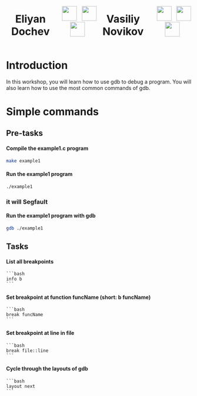 <div style="display: flex; flex-direction: row; justify-content: center; align-items: center;">
  <p align="center">
  <h1 align="center"> Eliyan Dochev </h1>
   <div align="center"  class="icons-social" style="margin-left: 10px;">
          <a style="margin-left: 10px;"  target="_blank" href="https://www.linkedin.com/in/elian-dochev-8a53a9250/">
  			<img  style="width: 40px; height: 40px" src="https://img.icons8.com/doodle/40/000000/linkedin--v2.png"></a>
          <a style="margin-left: 10px;" target="_blank" href="https://github.com/ElianDochev">
  		<img  style="width: 40px; height: 40px" src="https://img.icons8.com/doodle/40/000000/github--v1.png"></a>
  		<a style="margin-left: 5px;" target="_blank" href="mailto:eliyan.dochev@epitech.eu">
  					<img style="width: 40px; height: 40px" src="https://image.similarpng.com/very-thumbnail/2021/09/Outlook-icon-on-transparent-background-PNG.png" ></a>
        </div>
  </p>

  <p align="center">
  <h1 align="center"> Vasiliy Novikov </h1>

   <div align="center"  class="icons-social" style="margin-left: 10px;">
          <a style="margin-left: 10px;"  target="_blank" href="#!/">
  			<img  style="width: 40px; height: 40px" src="https://img.icons8.com/doodle/40/000000/linkedin--v2.png"></a>
          <a style="margin-left: 10px;" target="_blank" href="#!">
  		<img  style="width: 40px; height: 40px" src="https://img.icons8.com/doodle/40/000000/github--v1.png"></a>
  		<a style="margin-left: 5px;" target="_blank" href="mailto:#!">
  					<img style="width: 40px; height: 40px" src="https://image.similarpng.com/very-thumbnail/2021/09/Outlook-icon-on-transparent-background-PNG.png" ></a>
        </div>
  </p>
</div>

# Introduction

In this workshop, you will learn how to use gdb to debug a program. You will also learn how to use the most common commands of gdb.

# Simple commands

<!-- put the basic commands in gdb to debug example1.c program -->

## Pre-tasks

#### Compile the example1.c program

```bash
make example1
```

#### Run the example1 program

```bash
./example1
```

### it will Segfault

#### Run the example1 program with gdb

```bash
gdb ./example1
```

## Tasks

<!-- need to explain this commands and how to use them info gdb 					//Manual
info locals 				        //Vars in local scope
info variables				//Vars declared outside current scope
info functions				//Names and datatypes of all defined functions
info b 						//List all breakpoints
break funcName				//Set breakpoint at function funcName (short: b funcName)
break file::line			        //Set breakpoint at line in file
layout next					//Cycle through the layouts of gdb
p var 						//Print the value of variable var
p var = value 			        	//Force set value to a var
run 						        //Start the program
start 						//Synonymous to (b main && run). Puts temporary b at main
next 						//Execute the current line in source (short: n)
step 						//Step into function call at current line (short: s)
finish						//Finish the execution of current function (short: fin)
continue					//Resume execution (After a breakpoint) (short: c)
refresh 					        //Repaint the interface (To fix corrupted interface)
shell cmd 					//Run shell command cmd from gdb prompt
python gdb.execute(cmd)		//Run a gdb command cmd from python prompt
set print pretty on			//Enable pretty printing
							  (Put in ~/.gdbinit)
$ gdb -c core.num			//Examine the dumped core file from a SIGSEGV(shell command)
bt							//Print backtrace
break _exit 				        //Breakpoint at exit of program
whatis expr					//Print datatype of expr
ptype expr					//Detailed print of datatype of expr
watch var 					//Stop when var is modified
watch -l foo				        //Watch foo loaction
rwatch foo					//Stop when foo is read
watch foo if foo>10			//Watch foo conditionally
delete						//Delete all breakpoints
delete breakpoint_no		        //Delete breakpoint breakpoint_no
command breakpoint_no		//Run user listed commands when breakpoint is hit
							  (End list of commands with 'end')
file executable 			        //Load the executable for debugging from inside gdb
quit						        //Quit (short: q)
 -->

#### List all breakpoints

    ```bash
    info b
    ```

#### Set breakpoint at function funcName (short: b funcName)

    ```bash
    break funcName
    ```

#### Set breakpoint at line in file

    ```bash
    break file::line
    ```

#### Cycle through the layouts of gdb

    ```bash
    layout next
    ```

